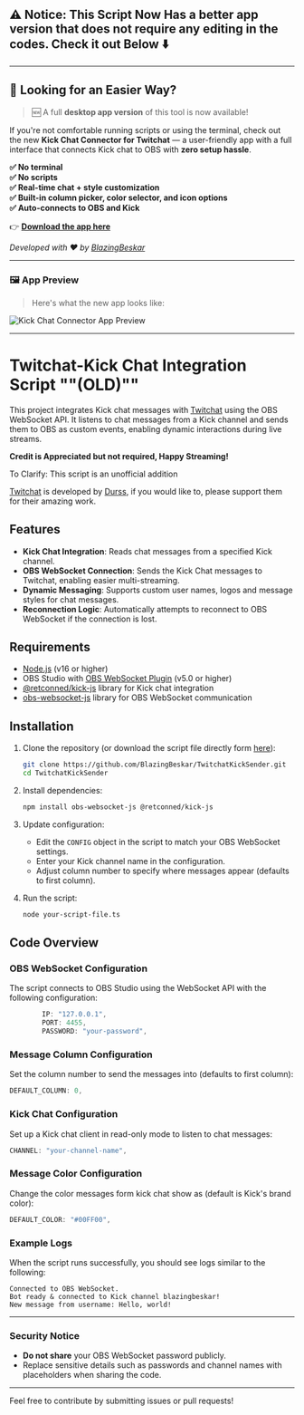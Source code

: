 ## ⚠️ Notice: This Script Now Has a better app version that does not require any editing in the codes. Check it out Below ⬇️

---

## 🚀 Looking for an Easier Way?

> 🆕 A full **desktop app version** of this tool is now available!

If you're not comfortable running scripts or using the terminal, check out the new **Kick Chat Connector for Twitchat** — a user-friendly app with a full interface that connects Kick chat to OBS with **zero setup hassle**.

**✅ No terminal**  
**✅ No scripts**  
**✅ Real-time chat + style customization**  
**✅ Built-in column picker, color selector, and icon options**  
**✅ Auto-connects to OBS and Kick**

👉 **[Download the app here](https://github.com/BlazingBeskar/kick-twitchat-connector)**

_Developed with ❤️ by [BlazingBeskar](https://github.com/BlazingBeskar)_

---

### 🖼️ App Preview

> Here's what the new app looks like:

![Kick Chat Connector App Preview](https://github.com/user-attachments/assets/0e45ef9e-4060-496d-b396-dd320ebf0b26)

---

# Twitchat-Kick Chat Integration Script ""(OLD)""

This project integrates Kick chat messages with [Twitchat](https://twitchat.fr) using the OBS WebSocket API. It listens to chat messages from a Kick channel and sends them to OBS as custom events, enabling dynamic interactions during live streams.

**Credit is Appreciated but not required, Happy Streaming!**

To Clarify: This script is an unofficial addition

[Twitchat](https://twitchat.fr) is developed by [Durss](https://patreon.com/durss), if you would like to, please support them for their amazing work.

## Features

- **Kick Chat Integration**: Reads chat messages from a specified Kick channel.
- **OBS WebSocket Connection**: Sends the Kick Chat messages to Twitchat, enabling easier multi-streaming.
- **Dynamic Messaging**: Supports custom user names, logos and message styles for chat messages.
- **Reconnection Logic**: Automatically attempts to reconnect to OBS WebSocket if the connection is lost.

## Requirements

- [Node.js](https://nodejs.org/) (v16 or higher)
- OBS Studio with [OBS WebSocket Plugin](https://github.com/obsproject/obs-websocket) (v5.0 or higher)
- [@retconned/kick-js](https://www.npmjs.com/package/@retconned/kick-js) library for Kick chat integration
- [obs-websocket-js](https://www.npmjs.com/package/obs-websocket-js) library for OBS WebSocket communication

## Installation

1. Clone the repository (or download the script file directly form [here](./bbeskarkicksender.ts)):
   ```bash
   git clone https://github.com/BlazingBeskar/TwitchatKickSender.git
   cd TwitchatKickSender
   ```

2. Install dependencies:
   ```bash
   npm install obs-websocket-js @retconned/kick-js
   ```

3. Update configuration:
   - Edit the `CONFIG` object in the script to match your OBS WebSocket settings.
   - Enter your Kick channel name in the configuration.
   - Adjust column number to specify where messages appear (defaults to first column).

4. Run the script:
   ```bash
   node your-script-file.ts
   ```

## Code Overview

### OBS WebSocket Configuration
The script connects to OBS Studio using the WebSocket API with the following configuration:

```typescript
        IP: "127.0.0.1",
        PORT: 4455,
        PASSWORD: "your-password",
```

### Message Column Configuration
Set the column number to send the messages into (defaults to first column):

```typescript
DEFAULT_COLUMN: 0,
```

### Kick Chat Configuration
Set up a Kick chat client in read-only mode to listen to chat messages:

```typescript
CHANNEL: "your-channel-name",
```

### Message Color Configuration
Change the color messages form kick chat show as (default is Kick's brand color):

```typescript
DEFAULT_COLOR: "#00FF00",
```

### Example Logs
When the script runs successfully, you should see logs similar to the following:

```text
Connected to OBS WebSocket.
Bot ready & connected to Kick channel blazingbeskar!
New message from username: Hello, world!
```

---

### Security Notice
- **Do not share** your OBS WebSocket password publicly.
- Replace sensitive details such as passwords and channel names with placeholders when sharing the code.

---

Feel free to contribute by submitting issues or pull requests!
